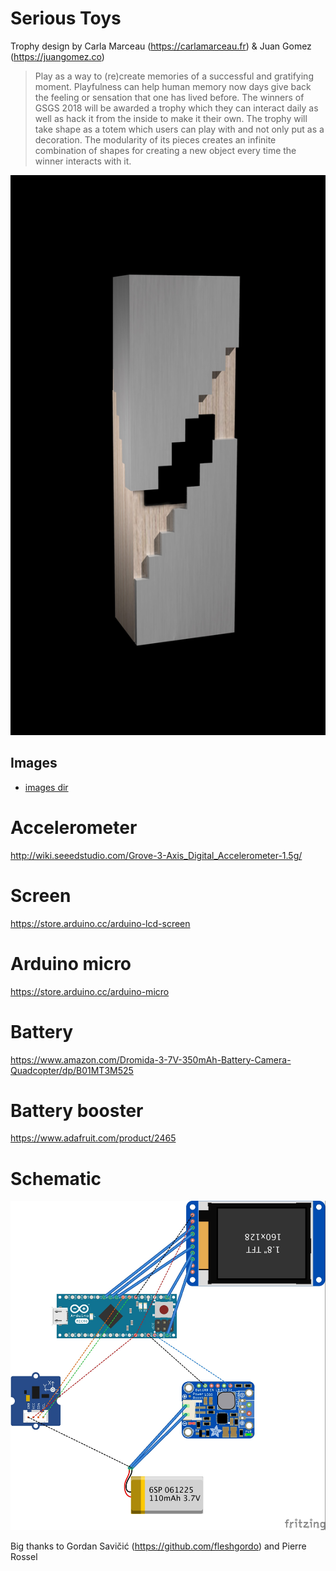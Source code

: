 
# Serious Toys
Trophy design by Carla Marceau (https://carlamarceau.fr) & Juan Gomez (https://juangomez.co)
 > Play as a way to (re)create memories of a successful and gratifying moment. Playfulness can help human memory now days give back the feeling or sensation that one has lived before.
The winners of GSGS 2018  will be awarded a trophy which they can interact daily as well as hack it from the inside to make it their own.
The trophy will take shape as a totem which users can play with and not only put as a decoration. The modularity of its pieces creates an infinite combination of shapes for creating a new object every time the winner interacts with it.

![photo of trophy rendering](images/Trophee_visualisation.jpg)

 
## Images
* [images dir](/images)


# Accelerometer

http://wiki.seeedstudio.com/Grove-3-Axis_Digital_Accelerometer-1.5g/

# Screen

https://store.arduino.cc/arduino-lcd-screen

# Arduino micro

https://store.arduino.cc/arduino-micro

# Battery

https://www.amazon.com/Dromida-3-7V-350mAh-Battery-Camera-Quadcopter/dp/B01MT3M525

# Battery booster

https://www.adafruit.com/product/2465


# Schematic

![photo of assembled board](hardware/Serious_Toys_bb.jpg)

Big thanks to Gordan Savičić (https://github.com/fleshgordo) and Pierre Rossel 

